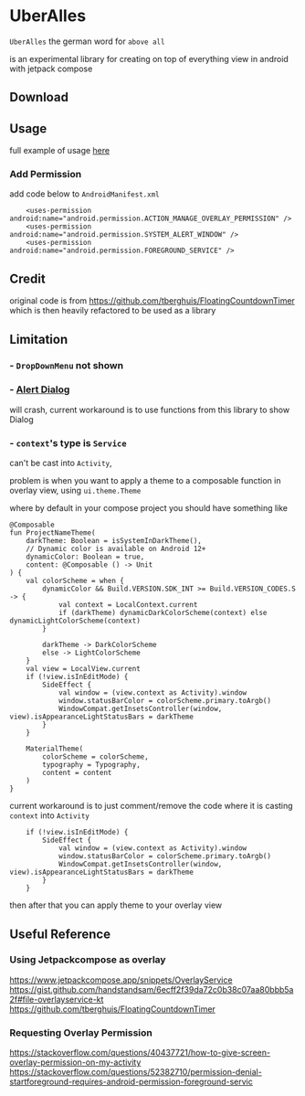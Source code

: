 # UberAlles
`UberAlles` the german word for `above all`

is an experimental library for creating on top of everything view
in android with jetpack compose

## Download 
## Usage
full example of usage [here](./app/)

### Add Permission

add code below to `AndroidManifest.xml`
```
    <uses-permission android:name="android.permission.ACTION_MANAGE_OVERLAY_PERMISSION" />
    <uses-permission android:name="android.permission.SYSTEM_ALERT_WINDOW" />
    <uses-permission android:name="android.permission.FOREGROUND_SERVICE" />

```

## Credit
original code is from https://github.com/tberghuis/FloatingCountdownTimer
which is then heavily refactored to be used as a library
## Limitation
### - `DropDownMenu` not shown
### - [Alert Dialog](https://developer.android.com/reference/kotlin/androidx/compose/material3/package-summary#AlertDialog(kotlin.Function0,kotlin.Function0,androidx.compose.ui.Modifier,kotlin.Function0,kotlin.Function0,kotlin.Function0,kotlin.Function0,androidx.compose.ui.graphics.Shape,androidx.compose.ui.graphics.Color,androidx.compose.ui.graphics.Color,androidx.compose.ui.graphics.Color,androidx.compose.ui.graphics.Color,androidx.compose.ui.unit.Dp,androidx.compose.ui.window.DialogProperties)) 

will crash, current workaround is to use functions from this library to show Dialog
### - `context`'s type is `Service` 

can't be cast into `Activity`,  

problem is when you want to apply 
a theme to a composable function
in overlay view, using `ui.theme.Theme`

where by default in your compose project you should have something like

```
@Composable
fun ProjectNameTheme(
    darkTheme: Boolean = isSystemInDarkTheme(),
    // Dynamic color is available on Android 12+
    dynamicColor: Boolean = true,
    content: @Composable () -> Unit
) {
    val colorScheme = when {
        dynamicColor && Build.VERSION.SDK_INT >= Build.VERSION_CODES.S -> {
            val context = LocalContext.current
            if (darkTheme) dynamicDarkColorScheme(context) else dynamicLightColorScheme(context)
        }

        darkTheme -> DarkColorScheme
        else -> LightColorScheme
    }
    val view = LocalView.current
    if (!view.isInEditMode) {
        SideEffect {
            val window = (view.context as Activity).window
            window.statusBarColor = colorScheme.primary.toArgb()
            WindowCompat.getInsetsController(window, view).isAppearanceLightStatusBars = darkTheme
        }
    }

    MaterialTheme(
        colorScheme = colorScheme,
        typography = Typography,
        content = content
    )
}
```

current workaround is to just comment/remove the code where it is casting `context`
into `Activity`
```
    if (!view.isInEditMode) {
        SideEffect {
            val window = (view.context as Activity).window
            window.statusBarColor = colorScheme.primary.toArgb()
            WindowCompat.getInsetsController(window, view).isAppearanceLightStatusBars = darkTheme
        }
    }
```
then after that you can apply theme to your overlay view
## Useful Reference

### Using Jetpackcompose as overlay
https://www.jetpackcompose.app/snippets/OverlayService
https://gist.github.com/handstandsam/6ecff2f39da72c0b38c07aa80bbb5a2f#file-overlayservice-kt
https://github.com/tberghuis/FloatingCountdownTimer

### Requesting Overlay Permission
https://stackoverflow.com/questions/40437721/how-to-give-screen-overlay-permission-on-my-activity
https://stackoverflow.com/questions/52382710/permission-denial-startforeground-requires-android-permission-foreground-servic



